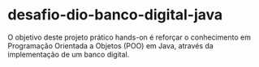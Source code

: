 # desafio-dio-banco-digital-java
 O objetivo deste projeto prático hands-on é reforçar o conhecimento em Programação Orientada a Objetos (POO) em Java, através da implementação de um banco digital.
